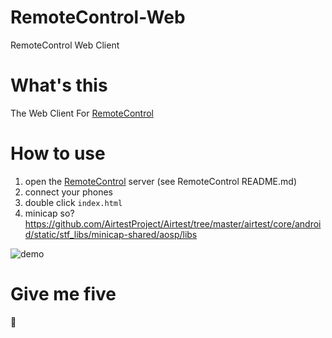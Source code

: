 # RemoteControl-Web
RemoteControl Web Client

# What's this
The Web Client For [RemoteControl](https://github.com/yeetor/AndroidControl)

# How to use

1. open the [RemoteControl](https://github.com/yeetor/AndroidControl) server (see RemoteControl README.md)
2. connect your phones
3. double click `index.html`
4. minicap so?https://github.com/AirtestProject/Airtest/tree/master/airtest/core/android/static/stf_libs/minicap-shared/aosp/libs

![demo](demo.gif)

# Give me five
🤗
